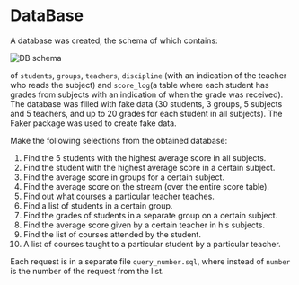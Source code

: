 # DataBase


A database was created, the schema of which contains:

![DB schema](/db/college.png)

of `students`, `groups`, `teachers`, `discipline` (with an indication of the teacher who reads the subject) and `score_log`(a table where each student has grades from subjects with an indication of when the grade was received).
The database was filled with fake data (30 students, 3 groups, 5 subjects and 5 teachers, and up to 20 grades for each student in all subjects). The Faker package was used to create fake data.

Make the following selections from the obtained database:

1. Find the 5 students with the highest average score in all subjects.
2. Find the student with the highest average score in a certain subject.
3. Find the average score in groups for a certain subject.
4. Find the average score on the stream (over the entire score table).
5. Find out what courses a particular teacher teaches.
6. Find a list of students in a certain group.
7. Find the grades of students in a separate group on a certain subject.
8. Find the average score given by a certain teacher in his subjects.
9. Find the list of courses attended by the student.
10. A list of courses taught to a particular student by a particular teacher.

Each request is in a separate file `query_number.sql`, where instead of `number` is the number of the request from the list.